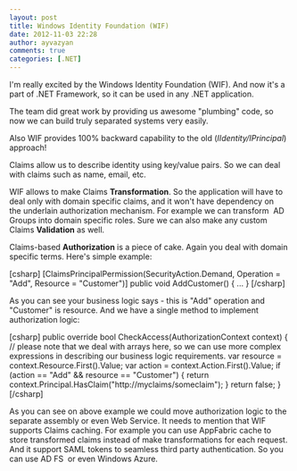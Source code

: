 ```yaml
---
layout: post
title: Windows Identity Foundation (WIF)
date: 2012-11-03 22:28
author: ayvazyan
comments: true
categories: [.NET]
---
```

I'm really excited by the Windows Identity Foundation (WIF). And now it's a part of .NET Framework, so it can be used in any .NET application.

The team did great work by providing us awesome "plumbing" code, so now we can build truly separated systems very easily.

Also WIF provides 100% backward capability to the old (<em>IIdentity/IPrincipal</em>) approach!

Claims allow us to describe identity using key/value pairs. So we can deal with claims such as name, email, etc.

WIF allows to make Claims <strong>Transformation</strong>. So the application will have to deal only with domain specific claims, and it won't have dependency on the underlain authorization mechanism. For example we can transform  AD Groups into domain specific roles. Sure we can also make any custom Claims <strong>Validation</strong> as well.

Claims-based <strong>Authorization</strong> is a piece of cake. Again you deal with domain specific terms. Here's simple example:

[csharp]
[ClaimsPrincipalPermission(SecurityAction.Demand, Operation = &quot;Add&quot;, Resource = &quot;Customer&quot;)]
public void AddCustomer() { ... }
[/csharp]

As you can see your business logic says - this is "Add" operation and "Customer" is resource.
And we have a single method to implement authorization logic:

[csharp]
public override bool CheckAccess(AuthorizationContext context)
{
	// please note that we deal with arrays here, so we can use more complex expressions in describing our business logic requirements.
	var resource = context.Resource.First().Value;
	var action = context.Action.First().Value;
	if (action == &quot;Add&quot; &amp;&amp; resource == &quot;Customer&quot;)
	{
		return context.Principal.HasClaim(&quot;http://myclaims/someclaim&quot;);
	}
	return false;
}
[/csharp]

As you can see on above example we could move authorization logic to the separate assembly or even Web Service.
It needs to mention that WIF supports Claims caching. For example you can use AppFabric cache to store transformed claims instead of make transformations for each request.
And it support SAML tokens to seamless third party authentication. So you can use AD FS  or even Windows Azure.
